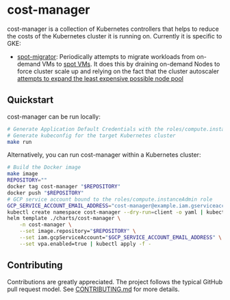 # cost-manager

cost-manager is a collection of Kubernetes controllers that helps to reduce the costs of the
Kubernetes cluster it is running on. Currently it is specific to GKE:

- [spot-migrator](./pkg/controller/spot_migrator.go): Periodically attempts to migrate workloads
  from on-demand VMs to [spot VMs](https://cloud.google.com/compute/docs/instances/spot). It does
  this by draining on-demand Nodes to force cluster scale up and relying on the fact that the
  cluster autoscaler [attempts to expand the least expensive possible node
  pool](https://cloud.google.com/kubernetes-engine/docs/concepts/cluster-autoscaler#operating_criteria)

## Quickstart

cost-manager can be run locally:

```sh
# Generate Application Default Credentials with the roles/compute.instanceAdmin role
# Generate kubeconfig for the target Kubernetes cluster
make run
```

Alternatively, you can run cost-manager within a Kubernetes cluster:

```sh
# Build the Docker image
make image
REPOSITORY=""
docker tag cost-manager "$REPOSITORY"
docker push "$REPOSITORY"
# GCP service account bound to the roles/compute.instanceAdmin role
GCP_SERVICE_ACCOUNT_EMAIL_ADDRESS="cost-manager@example.iam.gserviceaccount.com"
kubectl create namespace cost-manager --dry-run=client -o yaml | kubectl apply -f
helm template ./charts/cost-manager \
    -n cost-manager \
    --set image.repository="$REPOSITORY" \
    --set iam.gcpServiceAccount="$GCP_SERVICE_ACCOUNT_EMAIL_ADDRESS" \
    --set vpa.enabled=true | kubectl apply -f -
```

## Contributing

Contributions are greatly appreciated. The project follows the typical GitHub pull request model.
See [CONTRIBUTING.md](CONTRIBUTING.md) for more details.
